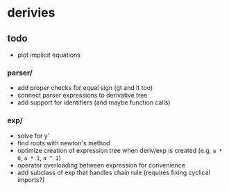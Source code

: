 # derivies

## todo

* plot implicit equations

### parser/

* add proper checks for equal sign (gt and lt too)
* connect parser expressions to derivative tree
* add support for identifiers (and maybe function calls)

### exp/

* solve for y'
* find roots with newton's method
* optimize creation of expression tree when deriv/exp is created (e.g. `a * 0`, `a * 1`, `a ^ 1`)
* operator overloading between expression for convenience
* add subclass of exp that handles chain rule (requires fixing cyclical imports?)
